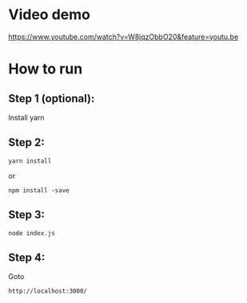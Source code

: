 # Video demo

https://www.youtube.com/watch?v=W8jqzObbO20&feature=youtu.be

# How to run

## Step 1 (optional):

Install yarn

## Step 2:

```
yarn install
```

or

```
npm install -save
```

## Step 3:

```
node index.js
```

## Step 4:

Goto

```
http://localhost:3000/
```